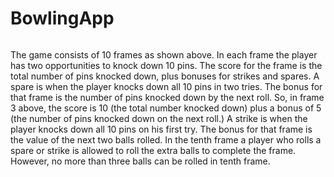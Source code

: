 # BowlingApp

<img ssrc="https://github.com/MrVipinVijayan/BowlingApp/blob/master/images/bowling_game_design.png?raw=true" />

The game consists of 10 frames as shown above. In each frame the player has
two opportunities to knock down 10 pins. The score for the frame is the total
number of pins knocked down, plus bonuses for strikes and spares.
A spare is when the player knocks down all 10 pins in two tries. The bonus for
that frame is the number of pins knocked down by the next roll. So, in frame 3
above, the score is 10 (the total number knocked down) plus a bonus of 5 (the
number of pins knocked down on the next roll.)
A strike is when the player knocks down all 10 pins on his first try. The bonus
for that frame is the value of the next two balls rolled.
In the tenth frame a player who rolls a spare or strike is allowed to roll the extra
balls to complete the frame. However, no more than three balls can be rolled in
tenth frame.
